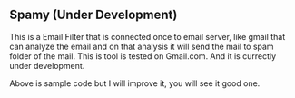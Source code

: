 ## Spamy (Under Development)
This is a Email Filter that is connected once to email server, like gmail that can analyze the email and on that analysis it will send the mail to spam folder of the mail. This is tool is tested on Gmail.com. And it is currectly under development.

Above is sample code but I will improve it, you will see it good one.
